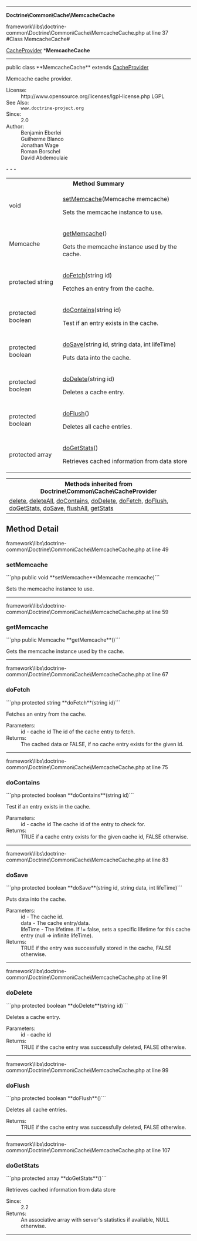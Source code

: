 - - -

**Doctrine\Common\Cache\MemcacheCache**
<div class="location">framework\libs\doctrine-common\Doctrine\Common\Cache\MemcacheCache.php at line 37</div>
#Class MemcacheCache#

<a href="https://github.com/JeyDotC/Hirudo-docs/blob/master/doctrine/common/cache/cacheprovider.html">CacheProvider</a>
    ***MemcacheCache**


- - -

<p class="signature">public  class **MemcacheCache**
extends <a href="https://github.com/JeyDotC/Hirudo-docs/blob/master/doctrine/common/cache/cacheprovider.html">CacheProvider</a>

</p>

<div class="comment" id="overview_description"><p>Memcache cache provider.</p></div>

<dl>
<dt>License:</dt>
<dd>http://www.opensource.org/licenses/lgpl-license.php LGPL</dd>
<dt>See Also:</dt>
<dd><code>www.doctrine-project.org</code></dd>
<dt>Since:</dt>
<dd>2.0</dd>
<dt>Author:</dt>
<dd>Benjamin Eberlei <kontakt@beberlei.de></dd>
<dd>Guilherme Blanco <guilhermeblanco@hotmail.com></dd>
<dd>Jonathan Wage <jonwage@gmail.com></dd>
<dd>Roman Borschel <roman@code-factory.org></dd>
<dd>David Abdemoulaie <dave@hobodave.com></dd>
</dl>
- - -

<table id="summary_method">
<tr><th colspan="2">Method Summary</th></tr>
<tr>
<td class="type"> void</td>
<td class="description"><p class="name"><a href="#setMemcache">setMemcache</a>(Memcache memcache)</p><p class="description">Sets the memcache instance to use.</p></td>
</tr>
<tr>
<td class="type"> Memcache</td>
<td class="description"><p class="name"><a href="#getMemcache">getMemcache</a>()</p><p class="description">Gets the memcache instance used by the cache.</p></td>
</tr>
<tr>
<td class="type">protected  string</td>
<td class="description"><p class="name"><a href="#doFetch">doFetch</a>(string id)</p><p class="description">Fetches an entry from the cache.</p></td>
</tr>
<tr>
<td class="type">protected  boolean</td>
<td class="description"><p class="name"><a href="#doContains">doContains</a>(string id)</p><p class="description">Test if an entry exists in the cache.</p></td>
</tr>
<tr>
<td class="type">protected  boolean</td>
<td class="description"><p class="name"><a href="#doSave">doSave</a>(string id, string data, int lifeTime)</p><p class="description">Puts data into the cache.</p></td>
</tr>
<tr>
<td class="type">protected  boolean</td>
<td class="description"><p class="name"><a href="#doDelete">doDelete</a>(string id)</p><p class="description">Deletes a cache entry.</p></td>
</tr>
<tr>
<td class="type">protected  boolean</td>
<td class="description"><p class="name"><a href="#doFlush">doFlush</a>()</p><p class="description">Deletes all cache entries.</p></td>
</tr>
<tr>
<td class="type">protected  array</td>
<td class="description"><p class="name"><a href="#doGetStats">doGetStats</a>()</p><p class="description">Retrieves cached information from data store</p></td>
</tr>
</table>

<table class="inherit">
<tr><th colspan="2">Methods inherited from Doctrine\Common\Cache\CacheProvider</th></tr>
<tr><td><a href="https://github.com/JeyDotC/Hirudo-docs/blob/master/doctrine/common/cache/cacheprovider.html#delete()">delete</a>, <a href="https://github.com/JeyDotC/Hirudo-docs/blob/master/doctrine/common/cache/cacheprovider.html#deleteAll()">deleteAll</a>, <a href="https://github.com/JeyDotC/Hirudo-docs/blob/master/doctrine/common/cache/cacheprovider.html#doContains()">doContains</a>, <a href="https://github.com/JeyDotC/Hirudo-docs/blob/master/doctrine/common/cache/cacheprovider.html#doDelete()">doDelete</a>, <a href="https://github.com/JeyDotC/Hirudo-docs/blob/master/doctrine/common/cache/cacheprovider.html#doFetch()">doFetch</a>, <a href="https://github.com/JeyDotC/Hirudo-docs/blob/master/doctrine/common/cache/cacheprovider.html#doFlush()">doFlush</a>, <a href="https://github.com/JeyDotC/Hirudo-docs/blob/master/doctrine/common/cache/cacheprovider.html#doGetStats()">doGetStats</a>, <a href="https://github.com/JeyDotC/Hirudo-docs/blob/master/doctrine/common/cache/cacheprovider.html#doSave()">doSave</a>, <a href="https://github.com/JeyDotC/Hirudo-docs/blob/master/doctrine/common/cache/cacheprovider.html#flushAll()">flushAll</a>, <a href="https://github.com/JeyDotC/Hirudo-docs/blob/master/doctrine/common/cache/cacheprovider.html#getStats()">getStats</a></td></tr></table>

<h2 id="detail_method">Method Detail</h2>
<div class="location">framework\libs\doctrine-common\Doctrine\Common\Cache\MemcacheCache.php at line 49</div>
<h3 id="setMemcache()">setMemcache</h3>
```php
public  void **setMemcache**(Memcache memcache)```
<div class="details">
<p>Sets the memcache instance to use.</p></div>

- - -

<div class="location">framework\libs\doctrine-common\Doctrine\Common\Cache\MemcacheCache.php at line 59</div>
<h3 id="getMemcache()">getMemcache</h3>
```php
public  Memcache **getMemcache**()```
<div class="details">
<p>Gets the memcache instance used by the cache.</p></div>

- - -

<div class="location">framework\libs\doctrine-common\Doctrine\Common\Cache\MemcacheCache.php at line 67</div>
<h3 id="doFetch()">doFetch</h3>
```php
protected  string **doFetch**(string id)```
<div class="details">
<p>Fetches an entry from the cache.</p><dl>
<dt>Parameters:</dt>
<dd>id - cache id The id of the cache entry to fetch.</dd>
<dt>Returns:</dt>
<dd>The cached data or FALSE, if no cache entry exists for the given id.</dd>
</dl>
</div>

- - -

<div class="location">framework\libs\doctrine-common\Doctrine\Common\Cache\MemcacheCache.php at line 75</div>
<h3 id="doContains()">doContains</h3>
```php
protected  boolean **doContains**(string id)```
<div class="details">
<p>Test if an entry exists in the cache.</p><dl>
<dt>Parameters:</dt>
<dd>id - cache id The cache id of the entry to check for.</dd>
<dt>Returns:</dt>
<dd>TRUE if a cache entry exists for the given cache id, FALSE otherwise.</dd>
</dl>
</div>

- - -

<div class="location">framework\libs\doctrine-common\Doctrine\Common\Cache\MemcacheCache.php at line 83</div>
<h3 id="doSave()">doSave</h3>
```php
protected  boolean **doSave**(string id, string data, int lifeTime)```
<div class="details">
<p>Puts data into the cache.</p><dl>
<dt>Parameters:</dt>
<dd>id - The cache id.</dd>
<dd>data - The cache entry/data.</dd>
<dd>lifeTime - The lifetime. If != false, sets a specific lifetime for this cache entry (null => infinite lifeTime).</dd>
<dt>Returns:</dt>
<dd>TRUE if the entry was successfully stored in the cache, FALSE otherwise.</dd>
</dl>
</div>

- - -

<div class="location">framework\libs\doctrine-common\Doctrine\Common\Cache\MemcacheCache.php at line 91</div>
<h3 id="doDelete()">doDelete</h3>
```php
protected  boolean **doDelete**(string id)```
<div class="details">
<p>Deletes a cache entry.</p><dl>
<dt>Parameters:</dt>
<dd>id - cache id</dd>
<dt>Returns:</dt>
<dd>TRUE if the cache entry was successfully deleted, FALSE otherwise.</dd>
</dl>
</div>

- - -

<div class="location">framework\libs\doctrine-common\Doctrine\Common\Cache\MemcacheCache.php at line 99</div>
<h3 id="doFlush()">doFlush</h3>
```php
protected  boolean **doFlush**()```
<div class="details">
<p>Deletes all cache entries.</p><dl>
<dt>Returns:</dt>
<dd>TRUE if the cache entry was successfully deleted, FALSE otherwise.</dd>
</dl>
</div>

- - -

<div class="location">framework\libs\doctrine-common\Doctrine\Common\Cache\MemcacheCache.php at line 107</div>
<h3 id="doGetStats()">doGetStats</h3>
```php
protected  array **doGetStats**()```
<div class="details">
<p>Retrieves cached information from data store</p><dl>
<dt>Since:</dt>
<dd>2.2</dd>
<dt>Returns:</dt>
<dd>An associative array with server's statistics if available, NULL otherwise.</dd>
</dl>
</div>

- - -

